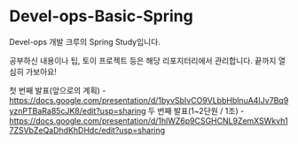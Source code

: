 # Devel-ops-Basic-Spring
Devel-ops 개발 크루의 Spring Study입니다.

공부하신 내용이나 팁, 토이 프로젝트 등은 해당 리포지터리에서 관리합니다.
끝까지 열심히 가보아요!

첫 번째 발표(앞으로의 계획) - https://docs.google.com/presentation/d/1byvSbIvCO9VLbbHblnuA4IJv7Bq9yznPTBaRa85cJK8/edit?usp=sharing
두 번째 발표(1~2단원 / 1조) - https://docs.google.com/presentation/d/1hlWZ6p9CSGHCNL9ZemXSWkvh17ZSVbZeQaDhdKhDHdc/edit?usp=sharing
